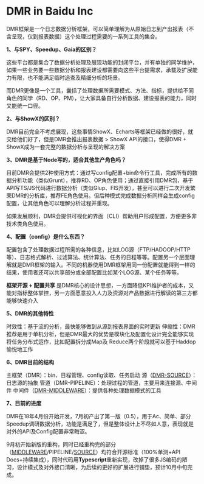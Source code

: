 # DMR in Baidu Inc

DMR框架是一个日志数据分析框架，可以简单理解为从原始日志到产出报表（不含呈现，仅到报表数据）这个处理过程需要的一系列工具的集合。

**1、与SPY、Speedup、Gaia的区别？**

这些平台都是集合了数据分析处理及展现功能的封闭平台，并有单独的同学维护，如果一些业务要一些数据分析和报表建设都需要向这些平台提需求，承载及扩展能力有限，也不能满足临时追查及精细分析的场景。

而DMR更像是一个工具，囊括了处理数据所需要模式、方法、指标，提供给不同角色的同学（RD、OP、PM），让大家具备自行分析数据、建设报表的能力，同时又能统一口径。

**2、与ShowX的区别？**

DMR目前完全不考虑展现，这些事情ShowX、Echarts等框架已经做的很好，就交给他们好了，但是DMR会推出报表数据 > ShowX API的接口，使得DMR + ShowX成为一套完整的数据分析与呈现的解决方案

**3、DMR是基于Node写的，适合其他生产角色吗？**

目前DMR会提供2种使用方式：通过写config配置+bin命令行工具，完成所有的数据分析功能（类似Grunt），推荐RD、OP角色使用；通过直接引用DMR包，基于API写TS/JS代码进行数据分析（类似Glup、FIS开发），甚至可以进行二次开发繁荣DMR的分析库，推荐FE角色使用。但后种模式完成数据分析同样会生成config配置，让其他角色可以理解分析过程并重现。

如果发展顺利，DMR会提供可视化的界面（CLI）帮助用户形成配置，方便更多非技术类角色使用。

**4、配置（config）是什么东西？**

配置包含了处理数据过程所需的各种信息，比如LOG源（FTP/HADOOP/HTTP等）、日志格式解析、过滤算法、统计算法、任务的日程等等。配置另一个层面理解就是DMR框架的输入。不同的机器使用DMR框架用同一份配置就能得到一样的结果，使用者还可以共享部分或全部配置比如某个LOG源、某个任务等等。


**框架开源 + 配置共享** 是DMR核心的设计思想，一方面降低KPI维护者的成本，又能对指标整体掌控，另一方面愿意投入人力及资源对产品数据进行解读的第三方都能够快速介入

**5、DMR的其他特性**

时效性：基于流的分析，最快能够做到从源到报表界面的实时更新
伸缩性：DMR推荐是用于单机分析，但是DMR最大的优势是模块化及配置化设计完全能够实现将任务分布式运作，比如配置拆分成Map及 Reduce两个阶段就可以基于Haddop愉悦地工作

**6、DMR目前的结构**

主框架（DMR）：bin、日程管理、config读取、任务启动
源（[DMR-SOURCE](https://github.com/node-dmr/dmr-source)）：日志源的抽象
管道（DMR-PIPELINE）：处理过程的管道，主要用来连接源、中间件
中间件（[DMR-MIDDLEWARE](https://github.com/node-dmr/dmr-middleware)）：提供各种处理数据模式的工具

**7、目前的进度**

DMR在18年4月份开始开发，7月初产出了第一版（0.5），用于Ac、简单、部分Speedup调研数据分析，功能是满足了，但是整体设计上不尽如人意，表现就是对外的API及Config配置非常晦涩。

9月初开始新版的重构，同时已经重构完的部分（[MIDDLEWARE](https://github.com/node-dmr/dmr-middleware)/PIPELINE/[SOURCE](https://github.com/node-dmr/dmr-source)）均符合开源标准（100%单测+API Docs+持续集成），同时代码用**Typescript**重新实现，改掉了很多JS编码的陋习，设计模式及对外接口清晰，为后续的更好的扩展进行铺垫，预计10月中旬完成。
